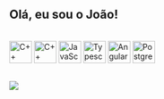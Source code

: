 ## Olá, eu sou o João!

<div align="center">
  <a href="[https://github.com/jvolive]">
</div>
 


<div style="display: inline_block"><br>
  <a href="https://dotnet.microsoft.com/pt-br/languages/csharp" title="C#"><img src="https://cdn.jsdelivr.net/gh/devicons/devicon/icons/csharp/csharp-original.svg" alt="C++" width="40px" height="40px"></a>
  <a href="https://isocpp.org/" title="C++"><img src="https://github.com/get-icon/geticon/raw/master/icons/c-plusplus.svg" alt="C++" width="40px" height="40px"></a>
  <a href="https://developer.mozilla.org/en-US/docs/Web/JavaScript" title="JavaScript"><img src="https://github.com/get-icon/geticon/raw/master/icons/javascript.svg" alt="JavaScript" width="40px" height="40px"></a>
  <a href="https://www.typescriptlang.org/" title="Typescript"> <img src="https://github.com/get-icon/geticon/raw/master/icons/typescript-icon.svg" alt="Typescript" width="40px" height="40px"></a>
  <a href="https://angular.io/" title="Angular"><img src="https://github.com/get-icon/geticon/raw/master/icons/angular-icon.svg" alt="Angular" width="40px" height="40px"></a>
  <a href="https://www.postgresql.org/" title="PostgreSQL"><img src="https://github.com/get-icon/geticon/raw/master/icons/postgresql.svg" alt="PostgreSQL" width="40px" height="40px"></a>
</div>

##
<a href="https://github.com/jvolive/github-readme-stats"><img align="center" src="https://github-readme-stats.vercel.app/api/top-langs/?username=jvolive&layout=compact&theme=tokyonight&hide_border=true" /></a>

##

